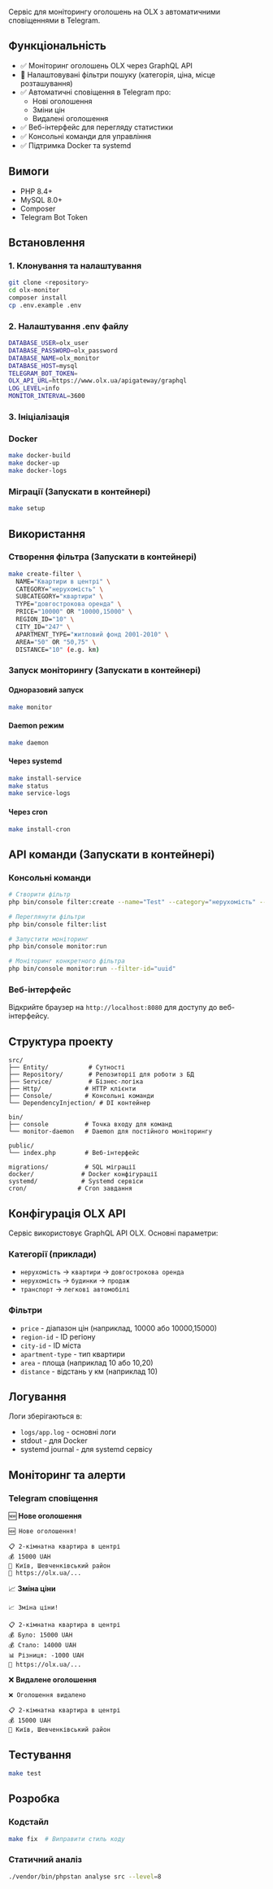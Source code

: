Сервіс для моніторингу оголошень на OLX з автоматичними сповіщеннями в Telegram.

## Функціональність

- ✅ Моніторинг оголошень OLX через GraphQL API
- 🚫 Налаштовувані фільтри пошуку (категорія, ціна, місце розташування)
- ✅ Автоматичні сповіщення в Telegram про:
    - Нові оголошення
    - Зміни цін
    - Видалені оголошення
- ✅ Веб-інтерфейс для перегляду статистики
- ✅ Консольні команди для управління
- ✅ Підтримка Docker та systemd

## Вимоги

- PHP 8.4+
- MySQL 8.0+
- Composer
- Telegram Bot Token

## Встановлення

### 1. Клонування та налаштування

```bash
git clone <repository>
cd olx-monitor
composer install
cp .env.example .env
```

### 2. Налаштування .env файлу

```bash
DATABASE_USER=olx_user
DATABASE_PASSWORD=olx_password
DATABASE_NAME=olx_monitor
DATABASE_HOST=mysql
TELEGRAM_BOT_TOKEN=
OLX_API_URL=https://www.olx.ua/apigateway/graphql
LOG_LEVEL=info
MONITOR_INTERVAL=3600
```

### 3. Ініціалізація

### Docker

```bash
make docker-build
make docker-up
make docker-logs
```

### Міграції (Запускати в контейнері)

```bash
make setup
```

## Використання

### Створення фільтра (Запускати в контейнері)

```bash
make create-filter \
  NAME="Квартири в центрі" \
  CATEGORY="нерухомість" \
  SUBCATEGORY="квартири" \
  TYPE="довгострокова оренда" \
  PRICE="10000" OR "10000,15000" \
  REGION_ID="10" \
  CITY_ID="247" \
  APARTMENT_TYPE="житловий фонд 2001-2010" \
  AREA="50" OR "50,75" \
  DISTANCE="10" (e.g. km)
```

### Запуск моніторингу (Запускати в контейнері)

#### Одноразовий запуск
```bash
make monitor
```

#### Daemon режим
```bash
make daemon
```

#### Через systemd
```bash
make install-service
make status
make service-logs
```

#### Через cron
```bash
make install-cron
```

## API команди (Запускати в контейнері)

### Консольні команди

```bash
# Створити фільтр
php bin/console filter:create --name="Test" --category="нерухомість" --subcategory="квартири" --type="довгострокова оренда"

# Переглянути фільтри
php bin/console filter:list

# Запустити моніторинг
php bin/console monitor:run

# Моніторинг конкретного фільтра
php bin/console monitor:run --filter-id="uuid"
```

### Веб-інтерфейс

Відкрийте браузер на `http://localhost:8080` для доступу до веб-інтерфейсу.

## Структура проекту

```
src/
├── Entity/           # Сутності
├── Repository/       # Репозиторії для роботи з БД
├── Service/          # Бізнес-логіка
├── Http/            # HTTP клієнти
├── Console/         # Консольні команди
└── DependencyInjection/ # DI контейнер

bin/
├── console          # Точка входу для команд
└── monitor-daemon   # Daemon для постійного моніторингу

public/
└── index.php        # Веб-інтерфейс

migrations/          # SQL міграції
docker/             # Docker конфігурації
systemd/            # Systemd сервіси
cron/              # Cron завдання
```

## Конфігурація OLX API

Сервіс використовує GraphQL API OLX. Основні параметри:

### Категорії (приклади)
- `нерухомість` → `квартири` → `довгострокова оренда`
- `нерухомість` → `будинки` → `продаж`
- `транспорт` → `легкові автомобілі`

### Фільтри
- `price` - діапазон цін (наприклад, 10000 або 10000,15000)
- `region-id` - ID регіону
- `city-id` - ID міста
- `apartment-type` - тип квартири
- `area` - площа (наприклад 10 або 10,20)
- `distance` - відстань у км (наприклад 10)

## Логування

Логи зберігаються в:
- `logs/app.log` - основні логи
- stdout - для Docker
- systemd journal - для systemd сервісу

## Моніторинг та алерти

### Telegram сповіщення

🆕 **Нове оголошення**
```
🆕 Нове оголошення!

📋 2-кімнатна квартира в центрі
💰 15000 UAH
📍 Київ, Шевченківський район
🔗 https://olx.ua/...
```

📈 **Зміна ціни**
```
📈 Зміна ціни!

📋 2-кімнатна квартира в центрі
💰 Було: 15000 UAH
💰 Стало: 14000 UAH
📊 Різниця: -1000 UAH
🔗 https://olx.ua/...
```

❌ **Видалене оголошення**
```
❌ Оголошення видалено

📋 2-кімнатна квартира в центрі
💰 15000 UAH
📍 Київ, Шевченківський район
```

## Тестування

```bash
make test
```

## Розробка

### Кодстайл
```bash
make fix  # Виправити стиль коду
```

### Статичний аналіз
```bash
./vendor/bin/phpstan analyse src --level=8
```
